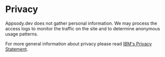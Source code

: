 # Privacy

Appsody.dev does not gather personal information. We may process the access logs to monitor the traffic on the site and to determine anonymous usage patterns. 

For more general information about privacy please read [IBM's Privacy Statement](https://www.ibm.com/privacy/us/en/).